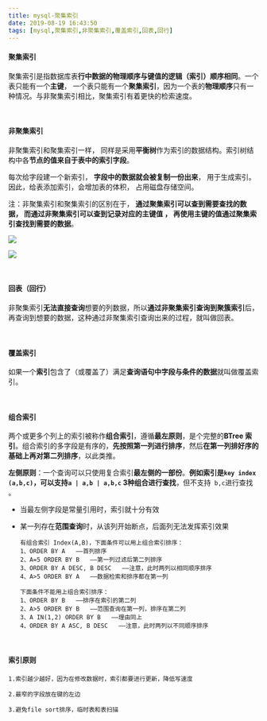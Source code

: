 ```yaml
---
title: mysql-聚集索引
date: 2019-08-19 16:43:50
tags: [mysql,聚集索引,非聚集索引,覆盖索引,回表,回行]
---
```


#### 聚集索引

聚集索引是指数据库表**行中数据的物理顺序与键值的逻辑（索引）顺序相同**。一个表只能有一个**主键**， 一个表只能有一个**聚集索引**，因为一个表的**物理顺序**只有一种情况。与非聚集索引相比，聚集索引有着更快的检索速度。

<!--more-->

<br/>



#### 非聚集索引

非聚集索引和聚集索引一样， 同样是采用**平衡树**作为索引的数据结构。索引树结构中各**节点的值来自于表中的索引字段**。



每次给字段建一个新索引， **字段中的数据就会被复制一份出来**， 用于生成索引。 因此，给表添加索引，会增加表的体积， 占用磁盘存储空间。



注：非聚集索引和聚集索引的区别在于， **通过聚集索引可以查到需要查找的数据， 而通过非聚集索引可以查到记录对应的主键值 ， 再使用主键的值通过聚集索引查找到需要的数据**。



![](https://chenoge.github.io/endBlogs/2019/08/19/mysql-%E8%81%9A%E9%9B%86%E7%B4%A2%E5%BC%95/2.png)

![](https://chenoge.github.io/endBlogs/2019/08/19/mysql-%E8%81%9A%E9%9B%86%E7%B4%A2%E5%BC%95/1.png)

<br/>



#### 回表（回行）

非聚集索引**无法直接查询**想要的列数据，所以**通过非聚集索引查询到聚簇索引**后，再查询到想要的数据，这种通过非聚集索引查询出来的过程，就叫做回表。

<br/>



#### 覆盖索引

如果一个**索引**包含了（或覆盖了）满足**查询语句中字段与条件的数据**就叫做覆盖索引。

<br/>



#### 组合索引

两个或更多个列上的索引被称作**组合索引**，遵循**最左原则**，是个完整的**BTree 索引**。组合索引的多字段是有序的，**先按照第一列进行排序**，然后**在第一列排好序的基础上再对第二列排序**，以此类推。



**左侧原则**：一个查询可以只使用复合索引**最左侧的一部份**。**例如索引是`key index (a,b,c)`，可以支持`a | a,b | a,b,c` 3种组合进行查找**，但不支持` b,c`进行查找 。

- 当最左侧字段是常量引用时，索引就十分有效

- 某一列存在**范围查询**时，从该列开始断点，后面列无法发挥索引效果

  ```
  有组合索引 Index(A,B)，下面条件可以用上组合索引排序：
  1、ORDER BY A   ——首列排序
  2、A=5 ORDER BY B   ——第一列过滤后第二列排序
  3、ORDER BY A DESC, B DESC   ——注意，此时两列以相同顺序排序
  4、A>5 ORDER BY A   ——数据检索和排序都在第一列
  
  下面条件不能用上组合索引排序：
  1、ORDER BY B   ——排序在索引的第二列
  2、A>5 ORDER BY B   ——范围查询在第一列，排序在第二列
  3、A IN(1,2) ORDER BY B   ——理由同上
  4、ORDER BY A ASC, B DESC   ——注意，此时两列以不同顺序排序
  ```

<br/>



#### 索引原则

```
1.索引越少越好，因为在修改数据时，索引都要进行更新，降低写速度

2.最窄的字段放在键的左边

3.避免file sort排序，临时表和表扫描
```

